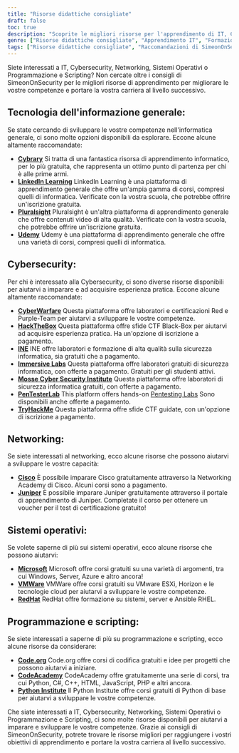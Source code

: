 ```yaml
---
title: "Risorse didattiche consigliate"
draft: false
toc: true
description: "Scoprite le migliori risorse per l'apprendimento di IT, Cybersecurity, Networking, Sistemi Operativi, Programmazione e Scripting con le raccomandazioni di SimeonOnSecurity. Dalle piattaforme online gratuite come Cybrary, Code.org e CodeAcademy a quelle a pagamento come LinkedIn Learning, Pluralsight e TryHackMe, troverete una vasta gamma di opzioni per soddisfare i vostri obiettivi di apprendimento. Migliorate le vostre competenze in settori come Cisco, Juniper, Windows, VMware e Red Hat con formazione e certificazioni gratuite. Portate la vostra carriera al livello successivo con le risorse di apprendimento più apprezzate di SimeonOnSecurity."
genre: ["Risorse didattiche consigliate", "Apprendimento IT", "Formazione sulla sicurezza informatica", "Corsi di rete", "Formazione sui sistemi operativi", "Risorse di programmazione e scripting", "Apprendimento online", "Laboratori di sicurezza informatica", "Certificazione di rete", "Formazione sui sistemi operativi"]
tags: ["Risorse didattiche consigliate", "Raccomandazioni di SimeonOnSecurity", "Apprendimento IT", "Formazione sulla sicurezza informatica", "Corsi di rete", "Formazione sui sistemi operativi", "Risorse di programmazione e scripting", "Cibrario", "Apprendimento su LinkedIn", "Pluralsight", "Udemy", "Guerra informatica", "HackTheBox", "INE", "Laboratori immersivi", "Istituto di sicurezza informatica Mosse", "PenTesterLab", "TryHackMe", "Cisco", "Ginepro", "Microsoft", "VMWare", "RedHat", "Codice.org", "CodeAcademy", "Istituto Python", "Apprendimento online", "Laboratori di sicurezza informatica", "Certificazione di rete", "Formazione sui sistemi operativi", "Programmazione didattica"]
---
```


Siete interessati a IT, Cybersecurity, Networking, Sistemi Operativi o Programmazione e Scripting? Non cercate oltre i consigli di SimeonOnSecurity per le migliori risorse di apprendimento per migliorare le vostre competenze e portare la vostra carriera al livello successivo.

## Tecnologia dell'informazione generale:

Se state cercando di sviluppare le vostre competenze nell'informatica generale, ci sono molte opzioni disponibili da esplorare. Eccone alcune altamente raccomandate:

- [**Cybrary**](https://www.cybrary.it/) Si tratta di una fantastica risorsa di apprendimento informatico, per lo più gratuita, che rappresenta un ottimo punto di partenza per chi è alle prime armi.
- [**LinkedIn Learning**](https://www.lynda.com/) LinkedIn Learning è una piattaforma di apprendimento generale che offre un'ampia gamma di corsi, compresi quelli di informatica. Verificate con la vostra scuola, che potrebbe offrire un'iscrizione gratuita.
- [**Pluralsight**](https://www.pluralsight.com/) Pluralsight è un'altra piattaforma di apprendimento generale che offre contenuti video di alta qualità. Verificate con la vostra scuola, che potrebbe offrire un'iscrizione gratuita.
- [**Udemy**](https://www.udemy.com/) Udemy è una piattaforma di apprendimento generale che offre una varietà di corsi, compresi quelli di informatica.

## Cybersecurity:

Per chi è interessato alla Cybersecurity, ci sono diverse risorse disponibili per aiutarvi a imparare e ad acquisire esperienza pratica. Eccone alcune altamente raccomandate:

- [**CyberWarfare**](https://cyberwarfare.live/) Questa piattaforma offre laboratori e certificazioni Red e Purple-Team per aiutarvi a sviluppare le vostre competenze.
- [**HackTheBox**](https://www.hackthebox.eu/) Questa piattaforma offre sfide CTF Black-Box per aiutarvi ad acquisire esperienza pratica. Ha un'opzione di iscrizione a pagamento.
- [**INE**](https://ine.com/) INE offre laboratori e formazione di alta qualità sulla sicurezza informatica, sia gratuiti che a pagamento.
- [**Immersive Labs**](https://www.immersivelabs.com/) Questa piattaforma offre laboratori gratuiti di sicurezza informatica, con offerte a pagamento. Gratuiti per gli studenti attivi.
- [**Mosse Cyber Security Institute**](https://platform.mosse-institute.com/#/) Questa piattaforma offre laboratori di sicurezza informatica gratuiti, con offerte a pagamento.
- [**PenTesterLab**](https://pentesterlab.com/) This platform offers hands-on [Pentesting Labs](https://simeononsecurity.com/tags/pentesterlab/) Sono disponibili anche offerte a pagamento.
- [**TryHackMe**](https://tryhackme.com/signup?referrer=5f651e437af6815dfbc2ab56) Questa piattaforma offre sfide CTF guidate, con un'opzione di iscrizione a pagamento.

## Networking:

Se siete interessati al networking, ecco alcune risorse che possono aiutarvi a sviluppare le vostre capacità:

- [**Cisco**](https://www.cisco.com/c/m/en_sg/partners/cisco-networking-academy/index.html) È possibile imparare Cisco gratuitamente attraverso la Networking Academy di Cisco. Alcuni corsi sono a pagamento.
- [**Juniper**](https://learningportal.juniper.net/juniper/default.aspx) È possibile imparare Juniper gratuitamente attraverso il portale di apprendimento di Juniper. Completate il corso per ottenere un voucher per il test di certificazione gratuito!

## Sistemi operativi:

Se volete saperne di più sui sistemi operativi, ecco alcune risorse che possono aiutarvi:

- [**Microsoft**](https://docs.microsoft.com/en-us/learn/) Microsoft offre corsi gratuiti su una varietà di argomenti, tra cui Windows, Server, Azure e altro ancora!
- [**VMWare**](https://www.vmware.com/education-services/learning-zone.html) VMWare offre corsi gratuiti su VMware ESXi, Horizon e le tecnologie cloud per aiutarvi a sviluppare le vostre competenze.
- [**RedHat**](https://www.redhat.com/en/services/training-and-certification) RedHat offre formazione su sistemi, server e Ansible RHEL.

## Programmazione e scripting:

Se siete interessati a saperne di più su programmazione e scripting, ecco alcune risorse da considerare:

- [**Code.org**](https://studio.code.org/courses) Code.org offre corsi di codifica gratuiti e idee per progetti che possono aiutarvi a iniziare.
- [**CodeAcademy**](https://www.codecademy.com/) CodeAcademy offre gratuitamente una serie di corsi, tra cui Python, C#, C++, HTML, JavaScript, PHP e altri ancora.
- [**Python Institute**](https://pythoninstitute.org/python-essentials-1) Il Python Institute offre corsi gratuiti di Python di base per aiutarvi a sviluppare le vostre competenze.

Che siate interessati a IT, Cybersecurity, Networking, Sistemi Operativi o Programmazione e Scripting, ci sono molte risorse disponibili per aiutarvi a imparare e sviluppare le vostre competenze. Grazie ai consigli di SimeonOnSecurity, potrete trovare le risorse migliori per raggiungere i vostri obiettivi di apprendimento e portare la vostra carriera al livello successivo.
